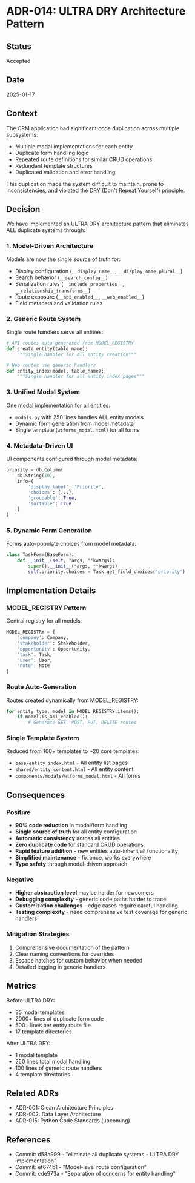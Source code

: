 # ADR-014: ULTRA DRY Architecture Pattern

## Status
Accepted

## Date
2025-01-17

## Context

The CRM application had significant code duplication across multiple subsystems:
- Multiple modal implementations for each entity
- Duplicate form handling logic
- Repeated route definitions for similar CRUD operations
- Redundant template structures
- Duplicated validation and error handling

This duplication made the system difficult to maintain, prone to inconsistencies, and violated the DRY (Don't Repeat Yourself) principle.

## Decision

We have implemented an ULTRA DRY architecture pattern that eliminates ALL duplicate systems through:

### 1. Model-Driven Architecture
Models are now the single source of truth for:
- Display configuration (`__display_name__`, `__display_name_plural__`)
- Search behavior (`__search_config__`)
- Serialization rules (`__include_properties__`, `__relationship_transforms__`)
- Route exposure (`__api_enabled__`, `__web_enabled__`)
- Field metadata and validation rules

### 2. Generic Route System
Single route handlers serve all entities:
```python
# API routes auto-generated from MODEL_REGISTRY
def create_entity(table_name):
    """Single handler for all entity creation"""

# Web routes use generic handlers
def entity_index(model, table_name):
    """Single handler for all entity index pages"""
```

### 3. Unified Modal System
One modal implementation for all entities:
- `modals.py` with 250 lines handles ALL entity modals
- Dynamic form generation from model metadata
- Single template (`wtforms_modal.html`) for all forms

### 4. Metadata-Driven UI
UI components configured through model metadata:
```python
priority = db.Column(
    db.String(10),
    info={
        'display_label': 'Priority',
        'choices': {...},
        'groupable': True,
        'sortable': True
    }
)
```

### 5. Dynamic Form Generation
Forms auto-populate choices from model metadata:
```python
class TaskForm(BaseForm):
    def __init__(self, *args, **kwargs):
        super().__init__(*args, **kwargs)
        self.priority.choices = Task.get_field_choices('priority')
```

## Implementation Details

### MODEL_REGISTRY Pattern
Central registry for all models:
```python
MODEL_REGISTRY = {
    'company': Company,
    'stakeholder': Stakeholder,
    'opportunity': Opportunity,
    'task': Task,
    'user': User,
    'note': Note
}
```

### Route Auto-Generation
Routes created dynamically from MODEL_REGISTRY:
```python
for entity_type, model in MODEL_REGISTRY.items():
    if model.is_api_enabled():
        # Generate GET, POST, PUT, DELETE routes
```

### Single Template System
Reduced from 100+ templates to ~20 core templates:
- `base/entity_index.html` - All entity list pages
- `shared/entity_content.html` - All entity content
- `components/modals/wtforms_modal.html` - All forms

## Consequences

### Positive
- **90% code reduction** in modal/form handling
- **Single source of truth** for all entity configuration
- **Automatic consistency** across all entities
- **Zero duplicate code** for standard CRUD operations
- **Rapid feature addition** - new entities auto-inherit all functionality
- **Simplified maintenance** - fix once, works everywhere
- **Type safety** through model-driven approach

### Negative
- **Higher abstraction level** may be harder for newcomers
- **Debugging complexity** - generic code paths harder to trace
- **Customization challenges** - edge cases require careful handling
- **Testing complexity** - need comprehensive test coverage for generic handlers

### Mitigation Strategies
1. Comprehensive documentation of the pattern
2. Clear naming conventions for overrides
3. Escape hatches for custom behavior when needed
4. Detailed logging in generic handlers

## Metrics

Before ULTRA DRY:
- 35 modal templates
- 2000+ lines of duplicate form code
- 500+ lines per entity route file
- 17 template directories

After ULTRA DRY:
- 1 modal template
- 250 lines total modal handling
- 100 lines of generic route handlers
- 4 template directories

## Related ADRs
- ADR-001: Clean Architecture Principles
- ADR-002: Data Layer Architecture
- ADR-015: Python Code Standards (upcoming)

## References
- Commit: d58a999 - "eliminate all duplicate systems - ULTRA DRY implementation"
- Commit: ef674b1 - "Model-level route configuration"
- Commit: cde973a - "Separation of concerns for entity handling"